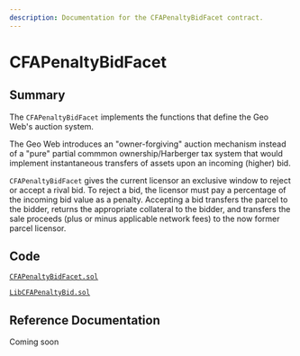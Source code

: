 ```yaml
---
description: Documentation for the CFAPenaltyBidFacet contract.
---
```


# CFAPenaltyBidFacet

## Summary

The `CFAPenaltyBidFacet` implements the functions that define the Geo Web's auction system.&#x20;

The Geo Web introduces an "owner-forgiving" auction mechanism instead of a "pure" partial commmon ownership/Harberger tax system that would implement instantaneous transfers of assets upon an incoming (higher) bid.&#x20;

`CFAPenaltyBidFacet` gives the current licensor an exclusive window to reject or accept a rival bid. To reject a bid, the licensor must pay a percentage of the incoming bid value as a penalty. Accepting a bid transfers the parcel to the bidder, returns the appropriate collateral to the bidder, and transfers the sale proceeds (plus or minus applicable network fees) to the now former parcel licensor.

## Code

[`CFAPenaltyBidFacet.sol`](https://github.com/Geo-Web-Project/core-contracts/blob/main/contracts/pco-license/facets/CFAPenaltyBidFacet.sol)

[`LibCFAPenaltyBid.sol`](https://github.com/Geo-Web-Project/core-contracts/blob/main/contracts/pco-license/libraries/LibCFAPenaltyBid.sol)

## Reference Documentation

Coming soon
